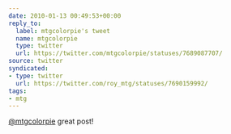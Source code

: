 ```yaml
---
date: 2010-01-13 00:49:53+00:00
reply_to:
  label: mtgcolorpie's tweet
  name: mtgcolorpie
  type: twitter
  url: https://twitter.com/mtgcolorpie/statuses/7689087707/
source: twitter
syndicated:
- type: twitter
  url: https://twitter.com/roy_mtg/statuses/7690159992/
tags:
- mtg
---
```


[@mtgcolorpie](https://twitter.com/mtgcolorpie/) great post!